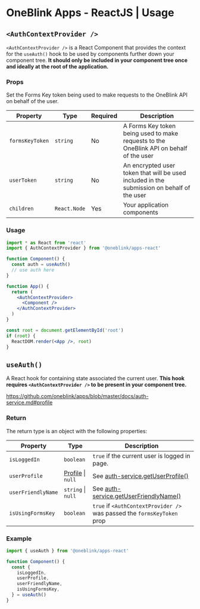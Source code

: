 # OneBlink Apps - ReactJS | Usage

## `<AuthContextProvider />`

`<AuthContextProvider />` is a React Component that provides the context for the `useAuth()` hook to be used by components further down your component tree. **It should only be included in your component tree once and ideally at the root of the application.**

### Props

Set the Forms Key token being used to make requests to the OneBlink API on behalf of the user.

| Property        | Type         | Required | Description                                                                                |
| --------------- | ------------ | -------- | ------------------------------------------------------------------------------------------ |
| `formsKeyToken` | `string`     | No       | A Forms Key token being used to make requests to the OneBlink API on behalf of the user    |
| `userToken`     | `string`     | No       | An encrypted user token that will be used included in the submission on behalf of the user |
| `children`      | `React.Node` | Yes      | Your application components                                                                |

### Usage

```jsx
import * as React from 'react'
import { AuthContextProvider } from '@oneblink/apps-react'

function Component() {
  const auth = useAuth()
  // use auth here
}

function App() {
  return (
    <AuthContextProvider>
      <Component />
    </AuthContextProvider>
  )
}

const root = document.getElementById('root')
if (root) {
  ReactDOM.render(<App />, root)
}
```

## `useAuth()`

A React hook for containing state associated the current user. **This hook requires `<AuthContextProvider />` to be present in your component tree.**

https://github.com/oneblink/apps/blob/master/docs/auth-service.md#profile

### Return

The return type is an object with the following properties:

| Property           | Type                                                                                               | Description                                                                                                                     |
| ------------------ | -------------------------------------------------------------------------------------------------- | ------------------------------------------------------------------------------------------------------------------------------- |
| `isLoggedIn`       | `boolean`                                                                                          | `true` if the current user is logged in page.                                                                                   |
| `userProfile`      | [Profile](https://github.com/oneblink/apps/blob/master/docs/auth-service.md#profile) &#124; `null` | See [auth-service.getUserProfile()](https://github.com/oneblink/apps/blob/master/docs/auth-service.md#getuserprofile)           |
| `userFriendlyName` | `string` &#124; `null`                                                                             | See [auth-service.getUserFriendlyName()](https://github.com/oneblink/apps/blob/master/docs/auth-service.md#getuserfriendlyname) |
| `isUsingFormsKey`  | `boolean`                                                                                          | `true` if `<AuthContextProvider />` was passed the `formsKeyToken` prop                                                         |

### Example

```js
import { useAuth } from '@oneblink/apps-react'

function Component() {
  const {
    isLoggedIn,
    userProfile,
    userFriendlyName,
    isUsingFormsKey,
  } = useAuth()
}
```
